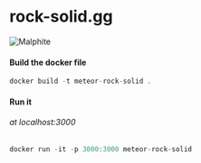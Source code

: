 # rock-solid.gg

![Malphite](https://i.ytimg.com/vi/W_15VvMqPSQ/maxresdefault.jpg)

#### Build the docker file
``` js
docker build -t meteor-rock-solid .
```

#### Run it 
###### at localhost:3000
``` js
docker run -it -p 3000:3000 meteor-rock-solid
```